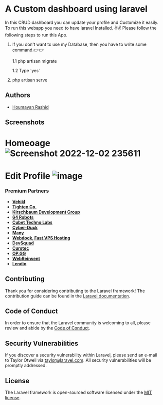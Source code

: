 # A Custom dashboard using laravel

In this CRUD dashboard you can update your profile and Customize it easily.
To run this webapp you need to have laravel Installed. ✌️✌️
Please follow the following steps to run this App.

1. If you don't want to use my Database, then you have to write some command.👉👉
    
    1.1 php artisan migrate 
    
    1.2 Type 'yes'
2. php artisan serve

## Authors

- [Houmayan Rashid](https://github.com/Houmayan)

## Screenshots

# Homeoage ![Screenshot 2022-12-02 235611](https://user-images.githubusercontent.com/58202817/205358365-c73a594b-2f2c-4d56-8751-c0018dca8adf.png)
# Edit Profile ![image](https://user-images.githubusercontent.com/58202817/205359000-fc57b29d-fd19-4c9d-9af8-e63ee5e70b21.png)

### Premium Partners

- **[Vehikl](https://vehikl.com/)**
- **[Tighten Co.](https://tighten.co)**
- **[Kirschbaum Development Group](https://kirschbaumdevelopment.com)**
- **[64 Robots](https://64robots.com)**
- **[Cubet Techno Labs](https://cubettech.com)**
- **[Cyber-Duck](https://cyber-duck.co.uk)**
- **[Many](https://www.many.co.uk)**
- **[Webdock, Fast VPS Hosting](https://www.webdock.io/en)**
- **[DevSquad](https://devsquad.com)**
- **[Curotec](https://www.curotec.com/services/technologies/laravel/)**
- **[OP.GG](https://op.gg)**
- **[WebReinvent](https://webreinvent.com/?utm_source=laravel&utm_medium=github&utm_campaign=patreon-sponsors)**
- **[Lendio](https://lendio.com)**

## Contributing

Thank you for considering contributing to the Laravel framework! The contribution guide can be found in the [Laravel documentation](https://laravel.com/docs/contributions).

## Code of Conduct

In order to ensure that the Laravel community is welcoming to all, please review and abide by the [Code of Conduct](https://laravel.com/docs/contributions#code-of-conduct).

## Security Vulnerabilities

If you discover a security vulnerability within Laravel, please send an e-mail to Taylor Otwell via [taylor@laravel.com](mailto:taylor@laravel.com). All security vulnerabilities will be promptly addressed.

## License

The Laravel framework is open-sourced software licensed under the [MIT license](https://opensource.org/licenses/MIT).
